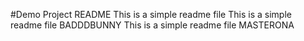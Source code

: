 #Demo Project README
This is a simple readme file
This is a simple readme file BADDDBUNNY
This is a simple readme file MASTERONA